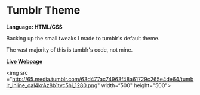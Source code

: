 # Tumblr Theme
<strong>Language: HTML/CSS</strong>

Backing up the small tweaks I made to tumblr's default theme. 

The vast majority of this is tumblr's code, not mine. 

<a href="http://dargacode.tumblr.com/tagged/highlights"><b>Live Webpage</b></a>

<img src ="http://65.media.tumblr.com/63d477ac74963f48a61729c265e4de64/tumblr_inline_oal4krAz8b1tvc5hi_1280.png" width=“500" height="500">
